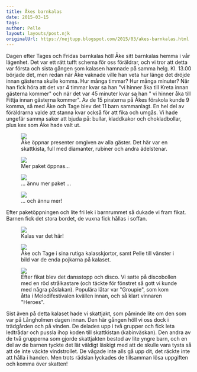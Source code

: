 ```yaml
---
title: Åkes barnkalas
date: 2015-03-15
tags: 	
author: Pelle
layout: layouts/post.njk 	
originalUrl: https://nejtupp.blogspot.com/2015/03/akes-barnkalas.html
---
```


Dagen efter Tages och Fridas barnkalas höll Åke sitt barnkalas hemma i vår lägenhet. Det var ett rätt tufft schema för oss föräldrar, och vi tror att detta var första och sista gången som kalasen hamnade på samma helg. Kl. 13.00 började det, men redan när Åke vaknade ville han veta hur länge det dröjde innan gästerna skulle komma. Hur många timmar? Hur många minuter? När han fick höra att det var 4 timmar kvar sa han "vi hinner åka till Kreta innan gästerna kommer" och när det var 45 minuter kvar sa han " vi hinner åka till Fittja innan gästerna kommer". Av de 15 piraterna på Åkes förskola kunde 9 komma, så med Åke och Tage blev det 11 barn sammanlagt. En hel del av föräldrarna valde att stanna kvar också för att fika och umgås. Vi hade ungefär samma saker att bjuda på: bullar, kladdkakor och chokladbollar, plus kex som Åke hade valt ut. 

<figure>
	<img src="../../../../img/A%CC%8Akes%2Bbarnkalas-PERK2584.jpg">
	<figcaption>Åke öppnar presenter omgiven av alla gäster. Det här var en skattkista, full med diamanter, rubiner och andra ädelstenar.</figcaption>
</figure>

<figure>
	<img src="../../../../img/A%CC%8Akes%2Bbarnkalas-PERK2587.jpg">
	<figcaption>Mer paket öppnas...</figcaption>
</figure>

<figure>
	<img src="../../../../img/A%CC%8Akes%2Bbarnkalas-PERK2594.jpg">
	<figcaption>... ännu mer paket ...</figcaption>
</figure>

<figure>
	<img src="../../../../img/A%CC%8Akes%2Bbarnkalas-PERK2596.jpg">
	<figcaption>... och ännu mer!</figcaption>
</figure>

Efter paketöppningen och lite fri lek i barnrummet så dukade vi fram fikat. Barnen fick det stora bordet, de vuxna fick hållas i soffan.

<figure>
	<img src="../../../../img/A%CC%8Akes%2Bbarnkalas-PERK2603.jpg">
	<figcaption>Kalas var det här!</figcaption>
</figure>

<figure>
	<img src="../../../../img/A%CC%8Akes%2Bbarnkalas-PERK2604.jpg">
	<figcaption>Åke och Tage i sina rutiga kalasskjortor, samt Pelle till vänster i bild var de enda pojkarna på kalaset.</figcaption>
</figure>

<figure>
	<img src="../../../../img/A%CC%8Akes%2Bbarnkalas-PERK2613.jpg">
	<figcaption>Efter fikat blev det dansstopp och disco. Vi satte på discobollen med en röd strålkastare (och täckte för fönstret så gott vi kunde med några påslakan). Populära låtar var "Groupie", som kom åtta i Melodifestivalen kvällen innan, och så klart vinnaren "Heroes".</figcaption>
</figure>

Sist även på detta kalaset hade vi skattjakt, som påminde lite om den som var på Långholmen dagen innan. Den här gången höll vi oss dock i trädgården och på vinden. De delades upp i två grupper och fick leta ledtrådar och pussla ihop koden till skattkistan (kabinväskan). Den andra av de två grupperna som gjorde skattjakten bestod av lite yngre barn, och en del av de barnen tyckte det lät väldigt läskigt med att de skulle vara tysta så att de inte väckte vindstrollet. De vågade inte alls gå upp dit, det räckte inte att hålla i handen. Men trots rädslan lyckades de tillsamman lösa uppgiften och komma över skatten!
